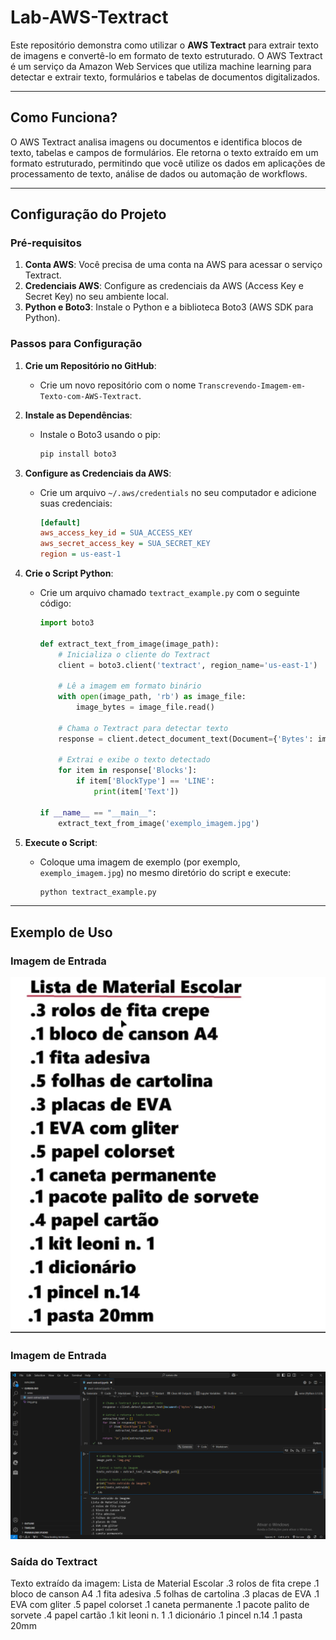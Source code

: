 # Lab-AWS-Textract

Este repositório demonstra como utilizar o **AWS Textract** para extrair texto de imagens e convertê-lo em formato de texto estruturado. O AWS Textract é um serviço da Amazon Web Services que utiliza machine learning para detectar e extrair texto, formulários e tabelas de documentos digitalizados.

---

## Como Funciona?

O AWS Textract analisa imagens ou documentos e identifica blocos de texto, tabelas e campos de formulários. Ele retorna o texto extraído em um formato estruturado, permitindo que você utilize os dados em aplicações de processamento de texto, análise de dados ou automação de workflows.

---

## Configuração do Projeto

### Pré-requisitos

1. **Conta AWS**: Você precisa de uma conta na AWS para acessar o serviço Textract.
2. **Credenciais AWS**: Configure as credenciais da AWS (Access Key e Secret Key) no seu ambiente local.
3. **Python e Boto3**: Instale o Python e a biblioteca Boto3 (AWS SDK para Python).

### Passos para Configuração

1. **Crie um Repositório no GitHub**:
   - Crie um novo repositório com o nome `Transcrevendo-Imagem-em-Texto-com-AWS-Textract`.

2. **Instale as Dependências**:
   - Instale o Boto3 usando o pip:
     ```bash
     pip install boto3
     ```

3. **Configure as Credenciais da AWS**:
   - Crie um arquivo `~/.aws/credentials` no seu computador e adicione suas credenciais:
     ```ini
     [default]
     aws_access_key_id = SUA_ACCESS_KEY
     aws_secret_access_key = SUA_SECRET_KEY
     region = us-east-1
     ```

4. **Crie o Script Python**:
   - Crie um arquivo chamado `textract_example.py` com o seguinte código:
     ```python
     import boto3

     def extract_text_from_image(image_path):
         # Inicializa o cliente do Textract
         client = boto3.client('textract', region_name='us-east-1')

         # Lê a imagem em formato binário
         with open(image_path, 'rb') as image_file:
             image_bytes = image_file.read()

         # Chama o Textract para detectar texto
         response = client.detect_document_text(Document={'Bytes': image_bytes})

         # Extrai e exibe o texto detectado
         for item in response['Blocks']:
             if item['BlockType'] == 'LINE':
                 print(item['Text'])

     if __name__ == "__main__":
         extract_text_from_image('exemplo_imagem.jpg')
     ```

5. **Execute o Script**:
   - Coloque uma imagem de exemplo (por exemplo, `exemplo_imagem.jpg`) no mesmo diretório do script e execute:
     ```bash
     python textract_example.py
     ```

---

## Exemplo de Uso

### Imagem de Entrada
![Exemplo de Imagem](img.png)

### Imagem de Entrada
![VS Code](vscode.png)

### Saída do Textract
Texto extraído da imagem:
Lista de Material Escolar
.3 rolos de fita crepe
.1 bloco de canson A4
.1 fita adesiva
.5 folhas de cartolina
.3 placas de EVA
.1 EVA com gliter
.5 papel colorset
.1 caneta permanente
.1 pacote palito de sorvete
.4 papel cartão
.1 kit leoni n. 1
.1 dicionário
.1 pincel n.14
.1 pasta 20mm
